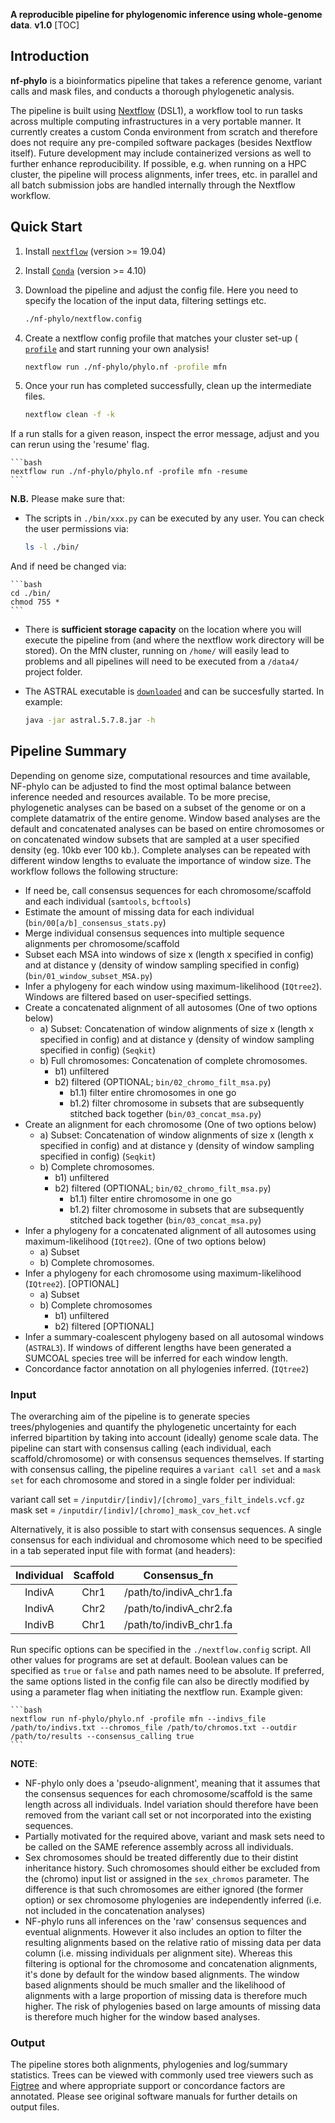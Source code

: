 **A reproducible pipeline for phylogenomic inference using whole-genome data**.
**v1.0**
[TOC]

## Introduction

**nf-phylo** is a bioinformatics pipeline that takes a reference genome, variant calls and mask files, and conducts a thorough phylogenetic analysis.

The pipeline is built using [Nextflow](https://www.nextflow.io) (DSL1), a workflow tool to run tasks across multiple computing infrastructures in a very portable manner. It currently creates a custom Conda environment from scratch and therefore does not require any pre-compiled software packages (besides Nextflow itself). Future development may include containerized versions as well to further enhance reproducibility. If possible, e.g. when running on a HPC cluster, the pipeline will process alignments, infer trees, etc. in parallel and all batch submission jobs are handled internally through the Nextflow workflow.

## Quick Start

1. Install [`nextflow`](https://www.nextflow.io/) (version >= 19.04) 
2. Install [`Conda`](https://conda.io/miniconda.html) (version >= 4.10)
3. Download the pipeline and adjust the config file. Here you need to specify the location of the input data, filtering settings etc.

    ```bash
    ./nf-phylo/nextflow.config
    ```
4. Create a nextflow config profile that matches your cluster set-up ( [`profile`]( https://www.nextflow.io/docs/latest/config.html#config-profiles) and start running your own analysis!

    ```bash
    nextflow run ./nf-phylo/phylo.nf -profile mfn
    ```

6. Once your run has completed successfully, clean up the intermediate files.

    ```bash
    nextflow clean -f -k
    ```

If a run stalls for a given reason, inspect the error message, adjust and you can rerun using the 'resume' flag.

    ```bash
    nextflow run ./nf-phylo/phylo.nf -profile mfn -resume
    ```


**N.B.** Please make sure that:
* The scripts in `./bin/xxx.py` can be executed by any user. You can check the user permissions via:

    ```bash
    ls -l ./bin/
    ```
And if need be changed via:

    ```bash
    cd ./bin/
    chmod 755 *
    ```

* There is **sufficient storage capacity** on the location where you will execute the pipeline from (and where the nextflow work directory will be stored). On the MfN cluster, running on `/home/` will easily lead to problems and all pipelines will need to be executed from a `/data4/` project folder.

* The ASTRAL executable is [`downloaded`](https://github.com/smirarab/ASTRAL) and can be succesfully started. In example:
    ```bash
    java -jar astral.5.7.8.jar -h
    ```

## Pipeline Summary

Depending on genome size, computational resources and time available, NF-phylo can be adjusted to find the most optimal balance between inference needed and resources available. To be more precise, phylogenetic analyses can be based on a subset of the genome or on a complete datamatrix of the entire genome. Window based analyses are the default and concatenated analyses can be based on entire chromosomes or on concatenated window subsets that are sampled at a user specified density (eg. 10kb ever 100 kb.). Complete analyses can be repeated with different window lengths to evaluate the importance of window size. The workflow follows the following structure:

* If need be, call consensus sequences for each chromosome/scaffold and each individual (`samtools`, `bcftools`)
* Estimate the amount of missing data for each individual (`bin/00[a/b]_consensus_stats.py`)
* Merge individual consensus sequences into multiple sequence alignments per chromosome/scaffold
* Subset each MSA into windows of size x (length x specified in config) and at distance y (density of window sampling specified in config) (`bin/01_window_subset_MSA.py`)
* Infer a phylogeny for each window using maximum-likelihood (`IQtree2`). Windows are filtered based on user-specified settings.
* Create a concatenated alignment of all autosomes (One of two options below)
    * a) Subset: Concatenation of window alignments of size x (length x specified in config) and at distance y (density of window sampling specified in config) (`Seqkit`)
    * b) Full chromosomes: Concatenation of complete chromosomes.
        * b1) unfiltered 
        * b2) filtered  (OPTIONAL; `bin/02_chromo_filt_msa.py`)
            * b1.1) filter entire chromosomes in one go
            * b1.2) filter chromosome in subsets that are subsequently stitched back together (`bin/03_concat_msa.py`)
* Create an alignment for each chromosome (One of two options below)
    * a) Subset: Concatenation of window alignments of size x (length x specified in config) and at distance y (density of window sampling specified in config) (`Seqkit`)
    * b) Complete chromosomes.
        * b1) unfiltered 
        * b2) filtered  (OPTIONAL; `bin/02_chromo_filt_msa.py`)
            * b1.1) filter entire chromosome in one go
            * b1.2) filter chromosome in subsets that are subsequently stitched back together (`bin/03_concat_msa.py`)
* Infer a phylogeny for a concatenated alignment of all autosomes using maximum-likelihood (`IQtree2`). (One of two options below)
    * a) Subset
    * b) Complete chromosomes.
* Infer a phylogeny for each chromosome using maximum-likelihood (`IQtree2`). [OPTIONAL]
    * a) Subset
    * b) Complete chromosomes
        * b1) unfiltered 
        * b2) filtered [OPTIONAL]
* Infer a summary-coalescent phylogeny based on all autosomal windows (`ASTRAL3`). If windows of different lengths have been generated a SUMCOAL species tree will be inferred for each window length.
* Concordance factor annotation on all phylogenies inferred. (`IQtree2`)


### Input
The overarching aim of the pipeline is to generate species trees/phylogenies and quantify the phylogenetic uncertainty for each inferred bipartition by taking into account (ideally) genome scale data. The pipeline can start with consensus calling (each individual, each scaffold/chromosome) or with consensus sequences themselves. If starting with consensus calling, the pipeline requires a `variant call set` and a `mask set` for each chromosome and stored in a single folder per individual:

variant call set = `/inputdir/[indiv]/[chromo]_vars_filt_indels.vcf.gz`
mask set = `/inputdir/[indiv]/[chromo]_mask_cov_het.vcf`

Alternatively, it is also possible to start with consensus sequences. A single consensus for each individual and chromosome which need to be specified in a tab seperated input file with format (and headers):

| Individual  | Scaffold |        Consensus_fn       |
| :---------: | :-------:| :-----------------------: |
| IndivA      | Chr1     |  /path/to/indivA_chr1.fa  |
| IndivA      | Chr2     |  /path/to/indivA_chr2.fa  |
| IndivB      | Chr1     |  /path/to/indivB_chr1.fa  |

Run specific options can  be specified in the `./nextflow.config` script. All other values for programs are set at default. Boolean values can be specified as `true` or `false` and path names need to be absolute. If preferred, the same options listed in the config file can also be directly modified by using a parameter flag when initiating the nextflow run. Example given:

    ```bash
    nextflow run nf-phylo/phylo.nf -profile mfn --indivs_file /path/to/indivs.txt --chromos_file /path/to/chromos.txt --outdir /path/to/results --consensus_calling true
    ```

**NOTE**:
- NF-phylo only does a 'pseudo-alignment', meaning that it assumes that the consensus sequences for each chromosome/scaffold is the same length across all individuals. Indel variation should therefore have been removed from the variant call set or not incorporated into the existing sequences.
- Partially motivated for the required above, variant and mask sets need to be called on the SAME reference assembly across all individuals.
- Sex chromosomes should be treated differently due to their distint inheritance history. Such chromosomes should either be excluded from the (chromo) input list or assigned in the `sex_chromos` parameter. The difference is that such chromosomes are either ignored (the former option) or sex chromosome phylogenies are independently inferred (i.e. not included in the concatenation analyses)
- NF-phylo runs all inferences on the 'raw' consensus sequences and eventual alignments. However it also includes an option to filter the resulting alignments based on the relative ratio of missing data per data column (i.e. missing individuals per alignment site). Whereas this filtering is optional for the chromosome and concatenation alignments, it's done by default for the window based alignments. The window based alignments should be much smaller and the likelihood of alignments with a large proportion of missing data is therefore much higher. The risk of phylogenies based on large amounts of missing data is therefore much higher for the window based analyses.


### Output
The pipeline stores both alignments, phylogenies and log/summary statistics. Trees can be viewed with commonly used tree viewers such as [Figtree](http://tree.bio.ed.ac.uk/software/figtree/) and where appropriate support or concordance factors are annotated. Please see original software manuals for further details on output files.


